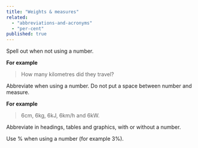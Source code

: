 ```yaml
---
title: "Weights & measures"
related:
  - "abbreviations-and-acronyms"
  - "per-cent"
published: true
---
```


Spell out when not using a number.

**For example**

> How many kilometres did they travel?

Abbreviate when using a number. Do not put a space between number and measure.

**For example**

> 6cm, 6kg, 6kJ, 6km/h and 6kW.

Abbreviate in headings, tables and graphics, with or without a number.

Use % when using a number (for example 3%).
